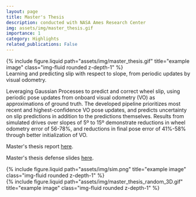 ```yaml
---
layout: page
title: Master's Thesis
description: conducted with NASA Ames Research Center
img: assets/img/master_thesis.gif
importance: 1
category: Highlights
related_publications: False
---
```



<div class="row justify-content-center">
    <div class="col-sm-6 mt-3 mt-md-0">
        {% include figure.liquid path="assets/img/master_thesis.gif" title="example image" class="img-fluid rounded z-depth-1" %}
    </div>
</div>
<div class="caption">
    Learning and predicting slip with respect to slope, from periodic updates by visual odometry.
</div>

Leveraging Gaussian Processes to predict and correct wheel slip, using periodic pose updates from onboard visual odometry (VO) as approximations of ground truth. The developed pipeline prioritizes most recent and highest-confidence VO pose updates, and predicts uncertainty on slip predictions in addition to the predictions themselves. Results from simulated drives over slopes of 5º to 15º demonstrate reductions in wheel odometry error of 56-78%, and reductions in final pose error of 41%-58% through better initialization of VO.

Master's thesis report <a href="https://drive.google.com/file/d/1vC4_eQfzTcFWaHl5spJhuiHQGCyaOzNN/view">here</a>.

Master's thesis defense slides <a href="https://docs.google.com/presentation/d/1NKPrJSwf3uChUJK2-_mpL7byJoqE0WAIZHgFNBMzDSo/edit#slide=id.p">here</a>.


<div class="row justify-content-center">
    <div class="col-sm-6 mt-3 mt-md-0">
        {% include figure.liquid path="assets/img/sim.png" title="example image" class="img-fluid rounded z-depth-1" %}
    </div>
</div>


<div class="row justify-content-center">
    <div class="col-sm-6 mt-3 mt-md-0">
        {% include figure.liquid path="assets/img/master_thesis_random_3D.gif" title="example image" class="img-fluid rounded z-depth-1" %}
    </div>
</div>


